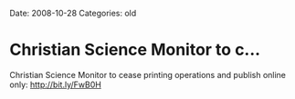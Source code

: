 Date: 2008-10-28
Categories: old

# Christian Science Monitor to c...

Christian Science Monitor to cease printing operations and publish online only: http://bit.ly/FwB0H
